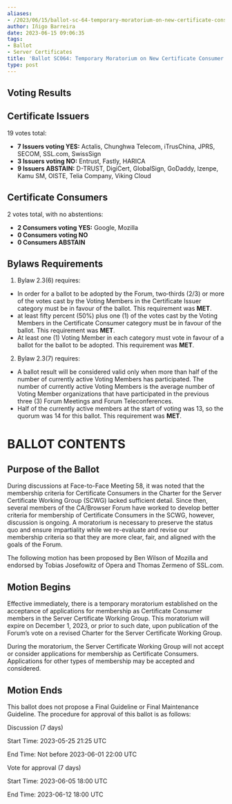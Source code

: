 ```yaml
---
aliases:
- /2023/06/15/ballot-sc-64-temporary-moratorium-on-new-certificate-consumer-memberships/
author: Iñigo Barreira
date: 2023-06-15 09:06:35
tags:
- Ballot
- Server Certificates
title: 'Ballot SC064: Temporary Moratorium on New Certificate Consumer Memberships'
type: post
---
```


## Voting Results

## Certificate Issuers

19 votes total:

- **7 Issuers voting YES:** Actalis, Chunghwa Telecom, iTrusChina, JPRS, SECOM, SSL.com, SwissSign
- **3 Issuers voting NO:** Entrust, Fastly, HARICA
- **9 Issuers ABSTAIN:** D-TRUST, DigiCert, GlobalSign, GoDaddy, Izenpe, Kamu SM, OISTE, Telia Company, Viking Cloud

## Certificate Consumers

2 votes total, with no abstentions:

- **2 Consumers voting YES:** Google, Mozilla
- **0 Consumers voting NO**
- **0 Consumers ABSTAIN**

## Bylaws Requirements

1. Bylaw 2.3(6) requires:

- In order for a ballot to be adopted by the Forum, two‐thirds (2/3) or more of the votes cast by the Voting Members in the Certificate Issuer category must be in favour of the ballot. This requirement was **MET**.
- at least fifty percent (50%) plus one (1) of the votes cast by the Voting Members in the Certificate Consumer category must be in favour of the ballot. This requirement was **MET**.
- At least one (1) Voting Member in each category must vote in favour of a ballot for the ballot to be adopted. This requirement was **MET**.

2. Bylaw 2.3(7) requires:

- A ballot result will be considered valid only when more than half of the number of currently active Voting Members has participated. The number of currently active Voting Members is the average number of Voting Member organizations that have participated in the previous three (3) Forum Meetings and Forum Teleconferences.
- Half of the currently active members at the start of voting was 13, so the quorum was 14 for this ballot. This requirement was **MET**.

# BALLOT CONTENTS

## Purpose of the Ballot

During discussions at Face-to-Face Meeting 58, it was noted that the membership criteria for Certificate Consumers in the Charter for the Server Certificate Working Group (SCWG) lacked sufficient detail. Since then, several members of the CA/Browser Forum have worked to develop better criteria for membership of Certificate Consumers in the SCWG, however, discussion is ongoing. A moratorium is necessary to preserve the status quo and ensure impartiality while we re-evaluate and revise our membership criteria so that they are more clear, fair, and aligned with the goals of the Forum.

The following motion has been proposed by Ben Wilson of Mozilla and endorsed by Tobias Josefowitz of Opera and Thomas Zermeno of SSL.com.

## Motion Begins

Effective immediately, there is a temporary moratorium established on the acceptance of applications for membership as Certificate Consumer members in the Server Certificate Working Group. This moratorium will expire on December 1, 2023, or prior to such date, upon publication of the Forum’s vote on a revised Charter for the Server Certificate Working Group.

During the moratorium, the Server Certificate Working Group will not accept or consider applications for membership as Certificate Consumers. Applications for other types of membership may be accepted and considered.

## Motion Ends

This ballot does not propose a Final Guideline or Final Maintenance Guideline. The procedure for approval of this ballot is as follows:

Discussion (7 days)

Start Time: 2023-05-25 21:25 UTC

End Time: Not before 2023-06-01 22:00 UTC

Vote for approval (7 days)

Start Time: 2023-06-05 18:00 UTC

End Time: 2023-06-12 18:00 UTC